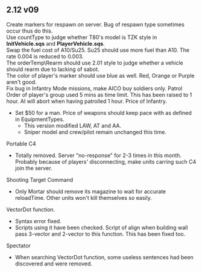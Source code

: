 ## 2.12 v09
Create markers for respawn on server. Bug of respawn type sometimes occur thus do this.  
Use countType to judge whether T80's model is TZK style in **InitVehicle.sqs** and **PlayerVehicle.sqs**.  
Swap the fuel cost of A10/Su25. Su25 should use more fuel than A10. The rate 0.004 is reduced to 0.003.  
The orderTemp\Rearm should use 2.01 style to judge whether a vehicle should rearm due to lacking of sabot.  
The color of player's marker should use blue as well. Red, Orange or Purple aren't good.  
Fix bug in Infantry Mode missions, make AICO buy soldiers only.
Patrol Order of player's group used 5 mins as time limit. This has been raised to 1 hour. AI will abort when having patrolled 1 hour.
Price of Infantry.
+ Set $50 for a man. Price of weapons should keep pace with as defined in EquipmentTypes.
	+ This version modified LAW, AT and AA.
	+ Sniper model and crew/pilot remain unchanged this time.

Portable C4
+ Totally removed. Server "no-response" for 2-3 times in this month. Probably because of players' disconnecting, make units carring such C4 join the server.

Shooting Target Command
+ Only Mortar should remove its magazine to wait for accurate reloadTime. Other units won't kill themselves so easily.

VectorDot function.
+ Syntax error fixed.
+ Scripts using it have been checked. Script of align when building wall pass 3-vector and 2-vector to this function. This has been fixed too.
	
Spectator
+ When searching VectorDot function, some useless sentences had been discovered and were removed.
